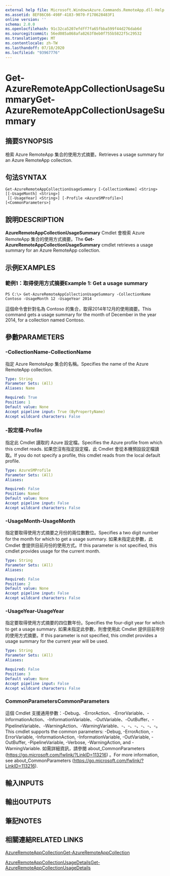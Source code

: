 ```yaml
---
external help file: Microsoft.WindowsAzure.Commands.RemoteApp.dll-Help.xml
ms.assetid: 8EF86C66-498F-4183-9070-F178628483F1
online version: ''
schema: 2.0.0
ms.openlocfilehash: 91c32ca5207efdff7fa65fbba599f44d276dab6d
ms.sourcegitcommit: 56ed085a868afa8263f8eb0f755b5822f5c29532
ms.translationtype: MT
ms.contentlocale: zh-TW
ms.lasthandoff: 07/18/2020
ms.locfileid: "93967776"
---
```

# <span data-ttu-id="5e229-101">Get-AzureRemoteAppCollectionUsageSummary</span><span class="sxs-lookup"><span data-stu-id="5e229-101">Get-AzureRemoteAppCollectionUsageSummary</span></span>

## <span data-ttu-id="5e229-102">摘要</span><span class="sxs-lookup"><span data-stu-id="5e229-102">SYNOPSIS</span></span>
<span data-ttu-id="5e229-103">檢索 Azure RemoteApp 集合的使用方式摘要。</span><span class="sxs-lookup"><span data-stu-id="5e229-103">Retrieves a usage summary for an Azure RemoteApp collection.</span></span>

## <span data-ttu-id="5e229-104">句法</span><span class="sxs-lookup"><span data-stu-id="5e229-104">SYNTAX</span></span>

```
Get-AzureRemoteAppCollectionUsageSummary [-CollectionName] <String> [[-UsageMonth] <String>]
 [[-UsageYear] <String>] [-Profile <AzureSMProfile>] [<CommonParameters>]
```

## <span data-ttu-id="5e229-105">說明</span><span class="sxs-lookup"><span data-stu-id="5e229-105">DESCRIPTION</span></span>
<span data-ttu-id="5e229-106">**AzureRemoteAppCollectionUsageSummary** Cmdlet 會檢索 Azure RemoteApp 集合的使用方式摘要。</span><span class="sxs-lookup"><span data-stu-id="5e229-106">The **Get-AzureRemoteAppCollectionUsageSummary** cmdlet retrieves a usage summary for an Azure RemoteApp collection.</span></span>

## <span data-ttu-id="5e229-107">示例</span><span class="sxs-lookup"><span data-stu-id="5e229-107">EXAMPLES</span></span>

### <span data-ttu-id="5e229-108">範例1：取得使用方式摘要</span><span class="sxs-lookup"><span data-stu-id="5e229-108">Example 1: Get a usage summary</span></span>
```
PS C:\> Get-AzureRemoteAppCollectionUsageSummary -CollectionName Contoso -UsageMonth 12 -UsageYear 2014
```

<span data-ttu-id="5e229-109">這個命令會針對名為 Contoso 的集合，取得2014年12月的使用摘要。</span><span class="sxs-lookup"><span data-stu-id="5e229-109">This command gets a usage summary for the month of December in the year 2014, for a collection named Contoso.</span></span>

## <span data-ttu-id="5e229-110">參數</span><span class="sxs-lookup"><span data-stu-id="5e229-110">PARAMETERS</span></span>

### <span data-ttu-id="5e229-111">-CollectionName</span><span class="sxs-lookup"><span data-stu-id="5e229-111">-CollectionName</span></span>
<span data-ttu-id="5e229-112">指定 Azure RemoteApp 集合的名稱。</span><span class="sxs-lookup"><span data-stu-id="5e229-112">Specifies the name of the Azure RemoteApp collection.</span></span>

```yaml
Type: String
Parameter Sets: (All)
Aliases: Name

Required: True
Position: 1
Default value: None
Accept pipeline input: True (ByPropertyName)
Accept wildcard characters: False
```

### <span data-ttu-id="5e229-113">-設定檔</span><span class="sxs-lookup"><span data-stu-id="5e229-113">-Profile</span></span>
<span data-ttu-id="5e229-114">指定此 Cmdlet 讀取的 Azure 設定檔。</span><span class="sxs-lookup"><span data-stu-id="5e229-114">Specifies the Azure profile from which this cmdlet reads.</span></span>
<span data-ttu-id="5e229-115">如果您沒有指定設定檔，此 Cmdlet 會從本機預設設定檔讀取。</span><span class="sxs-lookup"><span data-stu-id="5e229-115">If you do not specify a profile, this cmdlet reads from the local default profile.</span></span>

```yaml
Type: AzureSMProfile
Parameter Sets: (All)
Aliases: 

Required: False
Position: Named
Default value: None
Accept pipeline input: False
Accept wildcard characters: False
```

### <span data-ttu-id="5e229-116">-UsageMonth</span><span class="sxs-lookup"><span data-stu-id="5e229-116">-UsageMonth</span></span>
<span data-ttu-id="5e229-117">指定要取得使用方式摘要之月份的兩位數數位。</span><span class="sxs-lookup"><span data-stu-id="5e229-117">Specifies a two digit number for the month for which to get a usage summary.</span></span>
<span data-ttu-id="5e229-118">如果未指定此參數，此 Cmdlet 會提供目前月份的使用方式。</span><span class="sxs-lookup"><span data-stu-id="5e229-118">If this parameter is not specified, this cmdlet provides usage for the current month.</span></span>

```yaml
Type: String
Parameter Sets: (All)
Aliases: 

Required: False
Position: 2
Default value: None
Accept pipeline input: False
Accept wildcard characters: False
```

### <span data-ttu-id="5e229-119">-UsageYear</span><span class="sxs-lookup"><span data-stu-id="5e229-119">-UsageYear</span></span>
<span data-ttu-id="5e229-120">指定要取得使用方式摘要的四位數年份。</span><span class="sxs-lookup"><span data-stu-id="5e229-120">Specifies the four-digit year for which to get a usage summary.</span></span>
<span data-ttu-id="5e229-121">如果未指定此參數，則會使用此 Cmdlet 提供目前年份的使用方式摘要。</span><span class="sxs-lookup"><span data-stu-id="5e229-121">If this parameter is not specified, this cmdlet provides a usage summary for the current year will be used.</span></span>

```yaml
Type: String
Parameter Sets: (All)
Aliases: 

Required: False
Position: 3
Default value: None
Accept pipeline input: False
Accept wildcard characters: False
```

### <span data-ttu-id="5e229-122">CommonParameters</span><span class="sxs-lookup"><span data-stu-id="5e229-122">CommonParameters</span></span>
<span data-ttu-id="5e229-123">這個 Cmdlet 支援通用參數：-Debug、-ErrorAction、-ErrorVariable、-InformationAction、-InformationVariable、-OutVariable、-OutBuffer、-PipelineVariable、-WarningAction、-WarningVariable、-、-、-、-、-、-。</span><span class="sxs-lookup"><span data-stu-id="5e229-123">This cmdlet supports the common parameters: -Debug, -ErrorAction, -ErrorVariable, -InformationAction, -InformationVariable, -OutVariable, -OutBuffer, -PipelineVariable, -Verbose, -WarningAction, and -WarningVariable.</span></span> <span data-ttu-id="5e229-124">如需詳細資訊，請參閱 about_CommonParameters (https://go.microsoft.com/fwlink/?LinkID=113216) 。</span><span class="sxs-lookup"><span data-stu-id="5e229-124">For more information, see about_CommonParameters (https://go.microsoft.com/fwlink/?LinkID=113216).</span></span>

## <span data-ttu-id="5e229-125">輸入</span><span class="sxs-lookup"><span data-stu-id="5e229-125">INPUTS</span></span>

## <span data-ttu-id="5e229-126">輸出</span><span class="sxs-lookup"><span data-stu-id="5e229-126">OUTPUTS</span></span>

## <span data-ttu-id="5e229-127">筆記</span><span class="sxs-lookup"><span data-stu-id="5e229-127">NOTES</span></span>

## <span data-ttu-id="5e229-128">相關連結</span><span class="sxs-lookup"><span data-stu-id="5e229-128">RELATED LINKS</span></span>

[<span data-ttu-id="5e229-129">AzureRemoteAppCollection</span><span class="sxs-lookup"><span data-stu-id="5e229-129">Get-AzureRemoteAppCollection</span></span>](./Get-AzureRemoteAppCollection.md)

[<span data-ttu-id="5e229-130">AzureRemoteAppCollectionUsageDetails</span><span class="sxs-lookup"><span data-stu-id="5e229-130">Get-AzureRemoteAppCollectionUsageDetails</span></span>](./Get-AzureRemoteAppCollectionUsageDetails.md)


